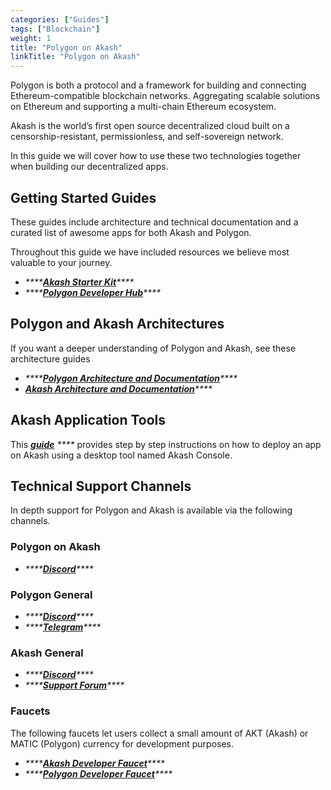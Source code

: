 ```yaml
---
categories: ["Guides"]
tags: ["Blockchain"]
weight: 1
title: "Polygon on Akash"
linkTitle: "Polygon on Akash"
---
```


Polygon is both a protocol and a framework for building and connecting Ethereum-compatible blockchain networks. Aggregating scalable solutions on Ethereum and supporting a multi-chain Ethereum ecosystem.

Akash is the world’s first open source decentralized cloud built on a censorship-resistant, permissionless, and self-sovereign network.

In this guide we will cover how to use these two technologies together when building our decentralized apps.

## Getting Started Guides

These guides include architecture and technical documentation and a curated list of awesome apps for both Akash and Polygon.

Throughout this guide we have included resources we believe most valuable to your journey.

- _\*\*\*\*_[_**Akash Starter Kit**_](https://akashnet.notion.site/akashnet/Polygon-Akash-Starter-Kit-d4e817023556417ea8c9b679336d0d76)_\*\*\*\*_
- _\*\*\*\*_[_**Polygon Developer Hub**_](https://polygon.technology/developers)_\*\*\*\*_

## Polygon and Akash Architectures

If you want a deeper understanding of Polygon and Akash, see these architecture guides

- _\*\*\*\*_[_**Polygon Architecture and Documentation**_](https://docs.polygon.technology)_\*\*\*\*_
- [_**Akash Architecture and Documentation**_](https://akash.network/docs/)_\*\*\*\*_

## Akash Application Tools

This [_**guide**_](/docs/deployments/akash-console/) _\*\*\*\*_ provides step by step instructions on how to deploy an app on Akash using a desktop tool named Akash Console.

## Technical Support Channels

In depth support for Polygon and Akash is available via the following channels.

### Polygon on Akash

- _\*\*\*\*_[_**Discord**_](https://discord.com/channels/747885925232672829/1146553364117737642)_\*\*\*\*_

### Polygon General

- _\*\*\*\*_[_**Discord**_](https://discord.com/invite/polygon)_\*\*\*\*_
- _\*\*\*\*_[_**Telegram**_](https://t.me/joinchat/UMpbSrjAY_Ffx5CD)_\*\*\*\*_

### Akash General

- _\*\*\*\*_[_**Discord**_](https://discord.gg/TQWWZYCb)_\*\*\*\*_
- _\*\*\*\*_[_**Support Forum**_](https://forum.akash.network)_\*\*\*\*_

### **Faucets**

The following faucets let users collect a small amount of AKT (Akash) or MATIC (Polygon) currency for development purposes.

- _\*\*\*\*_[_**Akash Developer Faucet**_](https://faucet.sandbox-01.aksh.pw/)_\*\*\*\*_
- _\*\*\*\*_[_**Polygon Developer Faucet**_](https://faucet.polygon.technology/)_\*\*\*\*_
